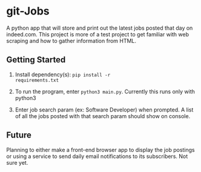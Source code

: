 # git-Jobs
A python app that will store and print out the latest jobs posted that day on indeed.com. This project is more of a test project to get familiar with web scraping and how to gather information from HTML.

## Getting Started
1. Install dependency(s): <code>pip install -r requirements.txt</code>

2. To run the program, enter <code>python3 main.py</code>. Currently this runs only with python3

3. Enter job search param (ex: Software Developer) when prompted. A list of all the jobs posted with that search param should show on console.

## Future
Planning to either make a front-end browser app to display the job postings or using a service to send daily email notifications to its subscribers. Not sure yet. 
